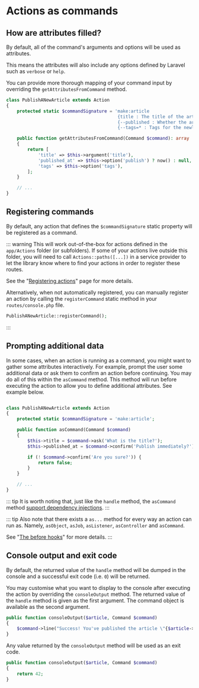 # Actions as commands

## How are attributes filled?

By default, all of the command's arguments and options will be used as attributes.

This means the attributes will also include any options defined by Laravel such as `verbose` or `help`.

You can provide more thorough mapping of your command input by overriding the `getAttributesFromCommand` method.

```php
class PublishANewArticle extends Action
{
    protected static $commandSignature = 'make:article
                                          {title : The title of the article}
                                          {--published : Whether the article should be immediately published}
                                          {--tags=* : Tags for the newly created article}';

    public function getAttributesFromCommand(Command $command): array
    {
        return [
            'title' => $this->argument('title'),
            'published_at' => $this->option('publish') ? now() : null,
            'tags' => $this->option('tags'),
        ];
    }

    // ...
}
```

## Registering commands

By default, any action that defines the `$commandSignature` static property will be registered as a command.

::: warning
This will work out-of-the-box for actions defined in the `app/Actions` folder (or subfolders). If some of your actions live outside this folder, you will need to call `Actions::paths([...])` in a service provider to let the library know where to find your actions in order to register these routes.

See the "[Registering actions](/registering-actions.html)" page for more details. 

Alternatively, when not automatically registered, you can manually register an action by calling the `registerCommand` static method in your `routes/console.php` file.

```php
PublishANewArticle::registerCommand();
```
:::

## Prompting additional data

In some cases, when an action is running as a command, you might want to gather some attributes interactively. For example, prompt the user some additional data or ask them to confirm an action before continuing. You may do all of this within the `asCommand` method. This method will run before executing the action to allow you to define additional attributes. See example below.

```php

class PublishANewArticle extends Action
{
    protected static $commandSignature = 'make:article';

    public function asCommand(Command $command)
    {
        $this->title = $command->ask('What is the title?');
        $this->published_at = $command->confirm('Publish immediately?') ? now() : null;

        if (! $command->confirm('Are you sure?')) {
            return false;
        }
    }

    // ...
}
```

::: tip
It is worth noting that, just like the `handle` method, the `asCommand` method [support dependency injections](/dependency-injections.html).
:::

::: tip
Also note that there exists a `as...` method for every way an action can run as.
Namely, `asObject`, `asJob`, `asListener`, `asController` and `asCommand`.

See "[The before hooks](/action-running-as.html#the-before-hooks)" for more details.
:::

## Console output and exit code

By default, the returned value of the `handle` method will be dumped in the console and a successful exit code (i.e. `0`) will be returned.

You may customise what you want to display to the console after executing the action by overriding the `consoleOutput` method. The returned value of the `handle` method is given as the first argument. The command object is available as the second argument.

```php
public function consoleOutput($article, Command $command)
{
    $command->line("Success! You've published the article \"{$article->title}\".");
}
```

Any value returned by the `consoleOutput` method will be used as an exit code.

```php
public function consoleOutput($article, Command $command)
{
    return 42;
}
```

